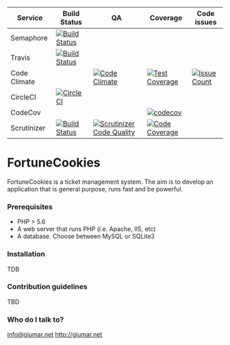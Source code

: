 Service      | Build Status | QA | Coverage | Code issues
-------------|--------------|----|----------|-------------
Semaphore    | [![Build Status](https://giumar.semaphoreci.com/badges/fortunecookies/branches/master.svg)](https://giumar.semaphoreci.com/projects/fortunecookies) | | |
Travis       | [![Build Status](https://travis-ci.org/giumar/fortunecookies.svg?branch=master)](https://travis-ci.org/giumar/fortunecookies) | | |
Code Climate | | [![Code Climate](https://codeclimate.com/github/giumar/fortunecookies/badges/gpa.svg)](https://codeclimate.com/github/giumar/fortunecookies) | [![Test Coverage](https://codeclimate.com/github/giumar/fortunecookies/badges/coverage.svg)](https://codeclimate.com/github/giumar/fortunecookies/coverage) | [![Issue Count](https://codeclimate.com/github/giumar/fortunecookies/badges/issue_count.svg)](https://codeclimate.com/github/giumar/fortunecookies)
CircleCI     | [![CircleCI](https://circleci.com/gh/giumar/fortunecookies.svg?style=svg)](https://circleci.com/gh/giumar/fortunecookies)
CodeCov      | | | [![codecov](https://codecov.io/gh/giumar/fortunecookies/branch/master/graph/badge.svg?token=aVP5xFUe99)](https://codecov.io/gh/giumar/fortunecookies) | |
Scrutinizer  | [![Build Status](https://scrutinizer-ci.com/g/giumar/fortunecookies/badges/build.png?b=master)](https://scrutinizer-ci.com/g/giumar/fortunecookies/build-status/master) | [![Scrutinizer Code Quality](https://scrutinizer-ci.com/g/giumar/fortunecookies/badges/quality-score.png?b=master)](https://scrutinizer-ci.com/g/giumar/fortunecookies/?branch=master) | [![Code Coverage](https://scrutinizer-ci.com/g/giumar/fortunecookies/badges/coverage.png?b=master)](https://scrutinizer-ci.com/g/giumar/fortunecookies/?branch=master) | 

# FortuneCookies #

FortuneCookies is a ticket management system. The aim is to develop an application that is general purpose, runs fast and be powerful.

### Prerequisites ###

* PHP > 5.6
* A web server that runs PHP (i.e. Apache, IIS, etc)
* A database. Choose between MySQL or SQLite3

### Installation ###

TDB

### Contribution guidelines ###

TBD

### Who do I talk to? ###

info@giumar.net
http://giumar.net